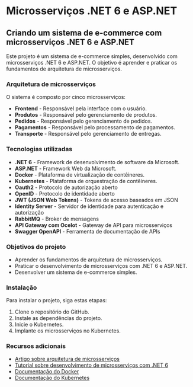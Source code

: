 # Microsserviços .NET 6 e ASP.NET

## Criando um sistema de e-commerce com microsserviços .NET 6 e ASP.NET

Este projeto é um sistema de e-commerce simples, desenvolvido com microsserviços .NET 6 e ASP.NET. O objetivo é aprender e praticar os fundamentos de arquitetura de microsserviços.

### Arquitetura de microsserviços

O sistema é composto por cinco microsserviços:

* **Frontend** - Responsável pela interface com o usuário.
* **Produtos** - Responsável pelo gerenciamento de produtos.
* **Pedidos** - Responsável pelo gerenciamento de pedidos.
* **Pagamentos** - Responsável pelo processamento de pagamentos.
* **Transporte** - Responsável pelo gerenciamento de entregas.

### Tecnologias utilizadas

* **.NET 6** - Framework de desenvolvimento de software da Microsoft.
* **ASP.NET** - Framework Web da Microsoft.
* **Docker** - Plataforma de virtualização de contêineres.
* **Kubernetes** - Plataforma de orquestração de contêineres.
* **Oauth2** - Protocolo de autorização aberto
* **OpenID** - Protocolo de identidade aberto
* **JWT (JSON Web Tokens)** - Tokens de acesso baseados em JSON
* **Identity Server** - Servidor de identidade para autenticação e autorização
* **RabbitMQ** - Broker de mensagens
* **API Gateway com Ocelot** - Gateway de API para microsserviços
* **Swagger OpenAPI** - Ferramenta de documentação de APIs

### Objetivos do projeto

* Aprender os fundamentos de arquitetura de microsserviços.
* Praticar o desenvolvimento de microsserviços com .NET 6 e ASP.NET.
* Desenvolver um sistema de e-commerce simples.


### Instalação

Para instalar o projeto, siga estas etapas:

1. Clone o repositório do GitHub.
2. Instale as dependências do projeto.
3. Inicie o Kubernetes.
4. Implante os microsserviços no Kubernetes.


### Recursos adicionais

* [Artigo sobre arquitetura de microsserviços](https://www.microsoft.com/en-us/developer/blog/microservices-architecture-principles-and-practices/)
* [Tutorial sobre desenvolvimento de microsserviços com .NET 6](https://docs.microsoft.com/en-us/dotnet/core/tutorials/microservices-getting-started)
* [Documentação do Docker](https://docs.docker.com/)
* [Documentação do Kubernetes](https://kubernetes.io/docs/home/)

